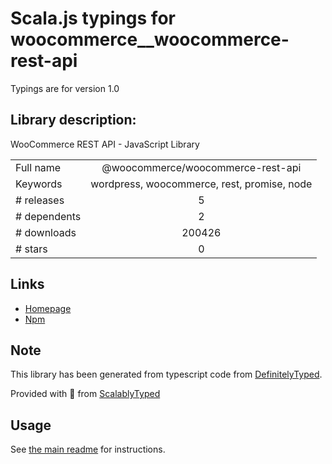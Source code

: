 
# Scala.js typings for woocommerce__woocommerce-rest-api

Typings are for version 1.0

## Library description:
WooCommerce REST API - JavaScript Library

|                    |                 |
| ------------------ | :-------------: |
| Full name          | @woocommerce/woocommerce-rest-api |
| Keywords           | wordpress, woocommerce, rest, promise, node |
| # releases         | 5 |
| # dependents       | 2 |
| # downloads        | 200426 |
| # stars            | 0 |

## Links
- [Homepage](https://github.com/woocommerce/woocommerce-rest-api-js-lib)
- [Npm](https://www.npmjs.com/package/%40woocommerce%2Fwoocommerce-rest-api)
    


## Note
This library has been generated from typescript code from [DefinitelyTyped](https://definitelytyped.org).

Provided with :purple_heart: from [ScalablyTyped](https://github.com/oyvindberg/ScalablyTyped)

## Usage
See [the main readme](../../readme.md) for instructions.


